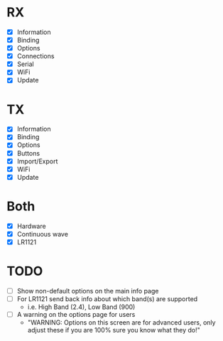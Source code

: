 # RX
- [x] Information
- [x] Binding
- [x] Options
- [x] Connections
- [x] Serial
- [x] WiFi
- [x] Update

# TX
- [x] Information
- [x] Binding
- [x] Options
- [x] Buttons
- [x] Import/Export
- [x] WiFi
- [x] Update

# Both
- [x] Hardware
- [x] Continuous wave
- [x] LR1121

# TODO
- [ ] Show non-default options on the main info page
- [ ] For LR1121 send back info about which band(s) are supported
  - i.e. High Band (2.4), Low Band (900)
- [ ] A warning on the options page for users
  - "WARNING: Options on this screen are for advanced users, only adjust these if you are 100% sure you know what they do!"
